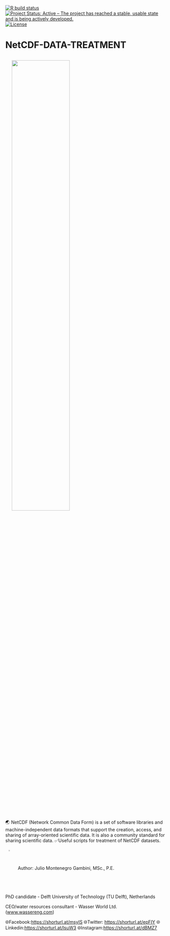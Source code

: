 
[![R build status](https://img.shields.io/badge/build-passing-brightgreen)](https://github.com/Hydroenvironment/CMIP6-WORLDCLIM-HANDLING/actions)
[![Project Status: Active – The project has reached a stable, usable
state and is being actively
developed.](https://www.repostatus.org/badges/latest/active.svg)](https://www.repostatus.org/#active)
[![License](https://img.shields.io/badge/license-MIT-green)](https://opensource.org/licenses/MIT)

# NetCDF-DATA-TREATMENT
<img src="https://web.itu.edu.tr/~tokerem/Presentation/netcdf_1.png" align="center" hspace="20" vspace="12" width="60%"></a>

🌏 NetCDF (Network Common Data Form) is a set of software libraries and machine-independent data formats that support the creation, access, and sharing of array-oriented scientific data. It is also a community standard for sharing scientific data.
✅Useful scripts for treatment of NetCDF datasets.

<img src="https://icons-for-free.com/iconfiles/png/512/command+console+php+programmer+prompt+seo+icon-1320191020194645741.png" align="center" hspace="10" vspace="6" width="3%"></a>
Author: Julio Montenegro Gambini, MSc., P.E.

PhD candidate - Delft University of Technology (TU Delft), Netherlands

CEO/water resources consultant - Wasser World Ltd. (www.wassereng.com)

🌐Facebook:https://shorturl.at/msyIS
🌐Twitter: https://shorturl.at/epFIY
🌐Linkedin:https://shorturl.at/lsuW3
🌐Instagram:https://shorturl.at/dBMZ7


